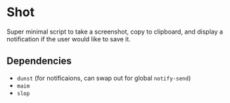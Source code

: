 # Shot

Super minimal script to take a screenshot, copy to clipboard, and display a notification if the user would like to save it.

## Dependencies

-   `dunst` (for notificaions, can swap out for global `notify-send`)
-   `maim`
-   `slop`
